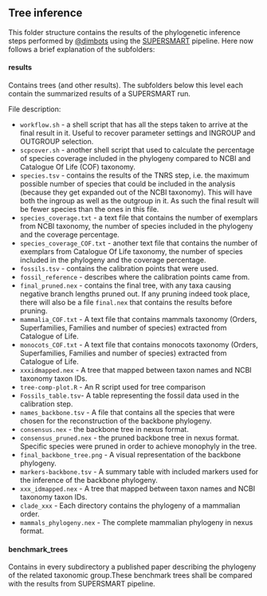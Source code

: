 Tree inference
--------------

This folder structure contains the results of the phylogenetic inference steps
performed by [@dimbots](http://github.com/dimbots) using the [SUPERSMART](http://github.com/naturalis/supersmart)
pipeline. Here now follows a brief explanation of the subfolders:


#### results

Contains trees (and other results). The subfolders below this level each contain
the summarized results of a SUPERSMART run. 

File description:

- `workflow.sh` - a shell script that has all the steps taken to arrive at the 
  final result in it. Useful to recover parameter settings and INGROUP and
  OUTGROUP selection.
- `scpcover.sh` - another shell script that used to calculate the percentage of species 
  coverage included in the phylogeny compared to NCBI and Catalogue Of Life (COF) taxonomy.
- `species.tsv` - contains the results of the TNRS step, i.e. the maximum possible
  number of species that could be included in the analysis (because they get
  expanded out of the NCBI taxonomy). This will have both the ingroup as well as
  the outgroup in it. As such the final result will be fewer species than the 
  ones in this file.
- `species_coverage.txt` - a text file that contains the number of exemplars 
  from NCBI taxonomy, the number of species included in the phylogeny and the coverage 
  percentage.
- `species_coverage_COF.txt` - another text file that contains the number of exemplars from
  Catalogue Of Life taxonomy, the number of species included in the phylogeny and the 
  coverage percentage.
- `fossils.tsv` - contains the calibration points that were used.
- `fossil_reference` - describes where the calibration points came from.
- `final_pruned.nex` - contains the final tree, with any taxa causing negative branch
  lengths pruned out. If any pruning indeed took place, there will also be a file
  `final.nex` that contains the results before pruning.
- `mammalia_COF.txt` - A text file that contains mammals taxonomy 
  (Orders, Superfamilies, Families and number of species) extracted from Catalogue of Life.
- `monocots_COF.txt` - A text file that contains monocots taxonomy
  (Orders, Superfamilies, Families and number of species) extracted from Catalogue of Life.
- `xxxidmapped.nex`  - A tree that mapped between taxon names and NCBI taxonomy taxon IDs.
- `tree-comp-plot.R` - An R script used for tree comparison
- `Fossils_table.tsv`- A table representing the fossil data used in the calibration step.
- `names_backbone.tsv` - A file that contains all the species that were chosen for the reconstruction of the backbone phylogeny.
- `consensus.nex` - the backbone tree in nexus format.
- `consensus_pruned.nex` - the pruned backbone tree in nexus format. Specific species were pruned in order to achieve monophyly in the tree.
- `final_backbone_tree.png` - A visual representation of the backbone phylogeny.
- `markers-backbone.tsv` - A summary table with included markers used for the inference of the backbone phylogeny.
- `xxx_idmapped.nex`  - A tree that mapped between taxon names and NCBI taxonomy taxon IDs.
- `clade_xxx` - Each directory contains the phylogeny of a mammalian order.
- `mammals_phylogeny.nex` - The complete mammalian phylogeny in nexus format.


#### benchmark_trees

Contains in every subdirectory a published paper describing the phylogeny of the related
taxonomic group.These benchmark trees shall be compared with the results from SUPERSMART pipeline. 
